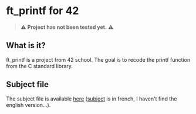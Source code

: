 # ft_printf for 42

> :warning: **Project has not been tested yet.** :warning:

## What is it?

ft_printf is a project from 42 school. The goal is to recode the printf function from the C standard library.


## Subject file

The subject file is available [here](resources/fr.subject.ft_printf.pdf) ([subject](resources/fr.subject.ft_printf.pdf) is in french, I haven't find the english version...).
